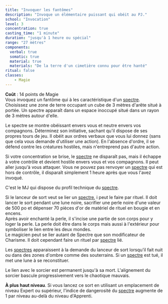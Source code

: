 ```yaml
---
title: "Invoquer les fantômes"
description: "Invoque un élémentaire puissant qui obéit au PJ."
school: "Invocation"
level: 3
concentration: true
casting_time: "1 minute"
duration: "jusqu'à 1 heure ou spécial"
range: "27 mètres"
components:
  verbal: true
  somatic: true
  material: true
  materials: "De la terre d'un cimetière connu pour être hanté"
ritual: false
classes:
    - Magie
---
```

**Coût** : 14 points de Magie  
Vous invoquez un fantôme qui à les caractéristique d'un [spectre](/bestiaire/spectre). Choisissez une zone de terre occupant un cube de 3 mètres d'arête situé à portée. Un spectre apparaît dans un espace inoccupé situé dans un rayon de 3 mètres autour d'elle.

Le spectre se montre obéissant envers vous et neutre envers vos compagnons. Déterminez son initiative, sachant qu'il dispose de ses propres tours de jeu. Il obéit aux ordres verbaux que vous lui donnez (sans que cela vous demande d'utiliser une action). En l'absence d'ordre, il se défend contre les créatures hostiles, mais n'entreprend pas d'autre action.

Si votre concentration se brise, le [spectre](/bestiaire/spectre) ne disparaît pas, mais il échappe à votre contrôle et devient hostile envers vous et vos compagnons. Il peut aller jusqu'à vous attaquer. Vous ne pouvez pas renvoyer un [spectre](/bestiaire/spectre) qui est hors de contrôle, il disparaît simplement 1 heure après que vous l'avez invoqué.

C'est le MJ qui dispose du profil technique du [spectre](/bestiaire/spectre).   

Si le lanceur de sort veut se lier un [spectre](/bestiaire/spectre), i peut le faire par rituel. Il doit lancer le sort pendant une lune noire, sacrifier une perle noire d'une valeur de 500 po et dépenser 70 pièces d'or de matériel de rituel en bougie et en encens.   
Après avoir enchanté la perle, il s'incise une partie de son corps pour y loger la perle. La perle doit être dans le corps mais aussi à l'extérieur pour symboliser le lien entre les deux mondes.   
Le magicien peut se lier autant de Spectre que son modificateur de Charisme. Il doit cependant faire un rituel par [spectre](/bestiaire/spectre) lié.   

Les [spectres](/bestiaire/spectre) apparaissent à la demande du lanceur de sort lorsqu'il fait nuit ou dans des zones d'ombre comme des souterrains. Si un [spectre](/bestiaire/spectre) est tué, il met une lune à se reconstituer.  

Le lien avec le sorcier est permanent jusqu'à sa mort. L'alignement du sorcier bascule progressivement vers le chaotique mauvais.   

**À plus haut niveau**. Si vous lancez ce sort en utilisant un emplacement de niveau Expert ou supérieur, l'indice de dangerosité du [spectre](/bestiaire/spectre) augmente de 1 par niveau au-delà du niveau d'Apprenti.
